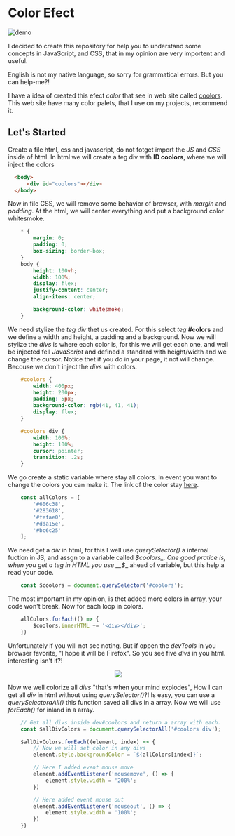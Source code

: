 # Color Efect

![demo](./img/demo.gif)

I decided to create this repository for help you to understand some concepts in JavaScript, and CSS, that in my opinion are very importent and useful.

English is not my native language, so sorry for grammatical errors. But you can help-me?!

I have a idea of created this efect _color_ that see in web site called [coolors](https://coolors.co/palettes/trending). This web site have many color palets, that I use on my projects, recommend it.

## Let's Started

Create a file html, css and javascript, do not fotget import the _JS_ and _CSS_ inside of html. In html we will create a teg div with __ID coolors__, where we will inject the colors

```html
  <body>
      <div id="coolors"></div>
  </body>
```

Now in file CSS, we will remove some behavior of browser, with _margin_ and _padding_. At the html, we will center everything and put a background color whitesmoke.

```css
    * {
        margin: 0;
        padding: 0;
        box-sizing: border-box;
    }
    body {
        height: 100vh; 
        width: 100%;
        display: flex;
        justify-content: center;
        align-items: center;

        background-color: whitesmoke;
    }
```

We need stylize the _teg_ _div_ thet us created. For this select _teg_ __#colors__ and we define a width and height, a padding and a background. Now we will stylize the _divs_ is where each color is, for this we will get each one, and well be injected fell _JavaScript_ and defined a standard with height/width and we change the cursor. Notice thet if you do in your page, it not will change. Becouse we don't inject the _divs_ with colors.

```css
    #coolors {
        width: 400px;
        height: 200px;
        padding: 5px; 
        background-color: rgb(41, 41, 41);
        display: flex;
    }

    #coolors div {
        width: 100%;
        height: 100%;
        cursor: pointer;
        transition: .2s; 
    }
```

We go create a static variable where stay all colors. In event you want to change the colors you can make it. The link of the color stay [here](https://coolors.co/palettes/trending).

```javascript
    const allColors = [
        '#606c38', 
        '#283618', 
        '#fefae0', 
        '#dda15e', 
        '#bc6c25'
    ];
```

We need get a _div_ in html, for this I well use _querySelector()_ a internal fuction in JS, and assgn to a variable called _$coolors_. One good pratice is, when you get a teg in HTML you use __$__ ahead of variable, but this help a read your code.

```javascript 
    const $coolors = document.querySelector('#coolors');
```

The most important in my opinion, is thet added more colors in array, your code won't break. Now for each loop in colors.

```javascript
    allColors.forEach(() => {
        $coolors.innerHTML += '<div></div>';
    })
```

Unfortunately if you will not see noting. But if oppen the _devTools_ in you browser favorite, "I hope it will be Firefox". So you see five _divs_ in you html. interesting isn't it?!

<p align="center"> 
    <img src="./img/devTools.png">
</p>

Now we well colorize all _divs_ "that's when your mind explodes", How I can get all _div_ in html without using _querySelector()_?! Is easy, you can use a _querySelectoraAll()_ this function saved all divs in a array. Now we will use _forEach()_ for inland in a array.

```javascript
    // Get all divs inside dev#coolors and return a array with each.
    const $allDivColors = document.querySelectorAll('#coolors div');

    $allDivColors.forEach((element, index) => {
        // Now we will set color in any divs
        element.style.backgroundColor = `${allColors[index]}`;

        // Here I added event mouse move
        element.addEventListener('mousemove', () => {
            element.style.width = '200%';
        })

        // Here added event mouse out 
        element.addEventListener('mouseout', () => {
            element.style.width = '100%';
        })
    })
```
